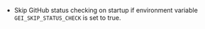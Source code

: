 
- Skip GitHub status checking on startup if environment variable `GEI_SKIP_STATUS_CHECK` is set to true.